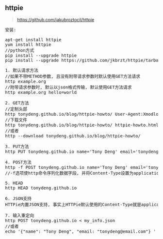 ## httpie

> https://github.com/jakubroztocil/httpie <br/>

<pre>
安装:

apt-get install httpie
yum install httpie
//python方式
pip install --upgrade httpie
pip install --upgrade https://github.com/jkbrzt/httpie/tarball/master
</pre>

<pre>
1. 默认请求方法
//如果不带METHOD参数, 且没有附带请求参数时默认使用GET方法请求
http example.org
//附带请求参数时, 默认以json格式传输, 默认使用GET方法请求
http example.org hello=world 

2. GET方法
//定制头部
http tonydeng.github.io/blog/httpie-howto/ User-Agent:Xmodlo/1.0 Refer:http://tonydeng.github.io
//下载文件
http tonydeng.github.io/blog/httpie-howto/ httpie-howto.html
//或者
http --download tonydeng.github.io/blog/httpie-howto/

3. PUT方法
http PUT tonydeng.github.io name='Tony Deng' email='tonydeng@email.com'

4. POST方法
http -f POST tonydeng.github.io name='Tony Deng' email='tonydeng@email.com'
//-f选项使http命令序列化数据字段, 并将Content-Type设置为application/x-www-form-urlencoded;charset=utf-8

5. HEAD
http HEAD tonydeng.github.io

6. JSON支持
HTTPie内置JSON支持, 事实上HTTPie默认使用的Content-Type就是application/json

7. 输入重定向
http POST tonydeng.github.io < my_info.json
//或者
echo '{"name": "Tony Deng", "email: "tonydeng@email.com"} ' | http POST tonydeng.github.io
</pre>
